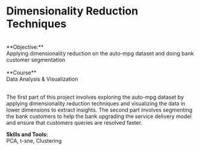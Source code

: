 # Dimensionality Reduction Techniques
<br>
**Objective:**<br> 
Applying dimensionality reduction on the auto-mpg dataset and doing bank customer segmentation<br>
<br>
**Course**<br> 
Data Analysis & Visualization <br>
<br>

The first part of this project involves exploring the auto-mpg dataset by applying dimensionality reduction techniques and visualizing the data in lower dimensions to extract insights. The second part involves segmenting the bank customers to help the bank upgrading the service delivery model and ensure that customers queries are resolved faster.<br>

**Skills and Tools:**<br>
PCA, t-sne, Clustering
